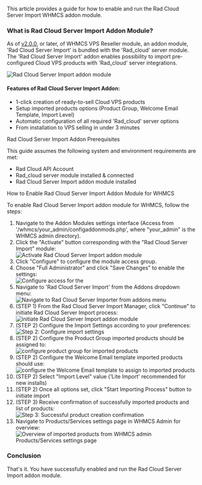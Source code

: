 This article provides a guide for how to enable and run the Rad Cloud Server Import WHMCS addon module.

### What is Rad Cloud Server Import Addon Module?

As of [v2.0.0](https://github.com/Rad-Web-Hosting/whmcs-vps-reseller/releases/tag/2.0.0), or later, of WHMCS VPS Reseller module, an addon module, 'Rad Cloud Server Import' is bundled with the 'Rad_cloud' server module. The 'Rad Cloud Server Import' addon enables possibility to import pre-configured Cloud VPS products with 'Rad_cloud' server integrations.

![Rad Cloud Server Import addon module](//new.radwebhosting.com/client_area/images/knowledgebase/new-rwh-server-import-addon.webp)

#### Features of Rad Cloud Server Import Addon:

*   1-click creation of ready-to-sell Cloud VPS products
*   Setup imported products options (Product Group, Welcome Email Template, Import Level)
*   Automatic configuration of all required 'Rad_cloud' server options
*   From installation to VPS selling in under 3 minutes

Rad Cloud Server Import Addon Prerequisites

This guide assumes the following system and environment requirements are met:

*   Rad Cloud API Account
*   Rad_cloud server module installed & connected 
*   Rad Cloud Server Import addon module installed

How to Enable Rad Cloud Server Import Addon Module for WHMCS

To enable Rad Cloud Server Import addon module for WHMCS, follow the steps:

1.  Navigate to the Addon Modules settings interface (Access from '/whmcs/your_admin/configaddonmods.php', where "your_admin" is the WHMCS admin directory).
2.  Click the "Activate" button corresponding with the "Rad Cloud Server Import" module:  
    ![Activate Rad Cloud Server Import addon module](https://imgur.com/lZHPekv)
3.  Click "Configure" to configure the module access group.
4.  Choose "Full Administrator" and click "Save Changes" to enable the settings:  
    ![Configure access for the ](https://imgur.com/fyhcQi3)
5.  Navigate to 'Rad Cloud Server Import' from the Addons dropdown menu:  
    ![Navigate to Rad Cloud Server Importer from addons menu](https://imgur.com/MWtQUID)
6.  (STEP 1) From the Rad Cloud Server Import Manager, click "Continue" to initiate Rad Cloud Server Import process:  
    ![initiate Rad Cloud Server Import addon module](https://imgur.com/q4KVZGi)
7.  (STEP 2) Configure the Import Settings according to your preferences:  
    ![Step 2: Configure import settings](https://imgur.com/655LoiL)
8.  (STEP 2) Configure the Product Group imported products should be assigned to:  
    ![configure product group for imported products](https://imgur.com/4dKr7in)
9.  (STEP 2) Configure the Welcome Email template imported products should use:  
    ![configure the Welcome Email template to assign to imported products](https://imgur.com/ssjGKdx)
10.  (STEP 2) Select "Import Level" value ('Lite Import' recommended for new installs)
11.  (STEP 2) Once all options set, click "Start Importing Process" button to initiate import
12.  (STEP 3) Receive confirmation of successfully imported products and list of products:  
    ![Step 3: Successful product creation confirmation](https://imgur.com/MTxDZtZ)
13.  Navigate to Products/Services settings page in WHMCS Admin for overview:  
    ![Overview of imported products from WHMCS admin Products/Services settings page](https://imgur.com/4X1BOV1)

### Conclusion

That's it. You have successfully enabled and run the Rad Cloud Server Import addon module.
